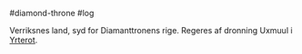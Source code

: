 #diamond-throne #log

Verriksnes land, syd for Diamanttronens rige. Regeres af dronning Uxmuul i [Yrterot](Yrterot.md).
